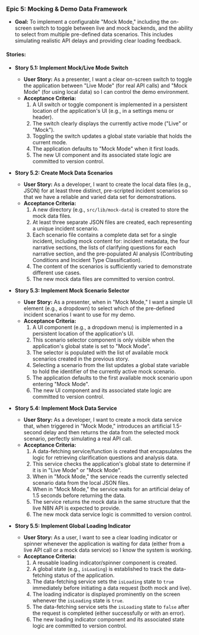 ### Epic 5: Mocking & Demo Data Framework

* **Goal:** To implement a configurable "Mock Mode," including the on-screen switch to toggle between live and mock backends, and the ability to select from multiple pre-defined data scenarios. This includes simulating realistic API delays and providing clear loading feedback.

#### Stories:

* **Story 5.1: Implement Mock/Live Mode Switch**
    * **User Story:** As a presenter, I want a clear on-screen switch to toggle the application between "Live Mode" (for real API calls) and "Mock Mode" (for using local data) so I can control the demo environment.
    * **Acceptance Criteria:**
        1.  A UI switch or toggle component is implemented in a persistent location of the application's UI (e.g., in a settings menu or header).
        2.  The switch clearly displays the currently active mode ("Live" or "Mock").
        3.  Toggling the switch updates a global state variable that holds the current mode.
        4.  The application defaults to "Mock Mode" when it first loads.
        5.  The new UI component and its associated state logic are committed to version control.

* **Story 5.2: Create Mock Data Scenarios**
    * **User Story:** As a developer, I want to create the local data files (e.g., JSON) for at least three distinct, pre-scripted incident scenarios so that we have a reliable and varied data set for demonstrations.
    * **Acceptance Criteria:**
        1.  A new directory (e.g., `src/lib/mock-data`) is created to store the mock data files.
        2.  At least three separate JSON files are created, each representing a unique incident scenario.
        3.  Each scenario file contains a complete data set for a single incident, including mock content for: incident metadata, the four narrative sections, the lists of clarifying questions for each narrative section, and the pre-populated AI analysis (Contributing Conditions and Incident Type Classification).
        4.  The content of the scenarios is sufficiently varied to demonstrate different use cases.
        5.  The new mock data files are committed to version control.

* **Story 5.3: Implement Mock Scenario Selector**
    * **User Story:** As a presenter, when in "Mock Mode," I want a simple UI element (e.g., a dropdown) to select which of the pre-defined incident scenarios I want to use for my demo.
    * **Acceptance Criteria:**
        1.  A UI component (e.g., a dropdown menu) is implemented in a persistent location of the application's UI.
        2.  This scenario selector component is only visible when the application's global state is set to "Mock Mode".
        3.  The selector is populated with the list of available mock scenarios created in the previous story.
        4.  Selecting a scenario from the list updates a global state variable to hold the identifier of the currently active mock scenario.
        5.  The application defaults to the first available mock scenario upon entering "Mock Mode".
        6.  The new UI component and its associated state logic are committed to version control.

* **Story 5.4: Implement Mock Data Service**
    * **User Story:** As a developer, I want to create a mock data service that, when triggered in "Mock Mode," introduces an artificial 1.5-second delay and then returns the data from the selected mock scenario, perfectly simulating a real API call.
    * **Acceptance Criteria:**
        1.  A data-fetching service/function is created that encapsulates the logic for retrieving clarification questions and analysis data.
        2.  This service checks the application's global state to determine if it is in "Live Mode" or "Mock Mode".
        3.  When in "Mock Mode," the service reads the currently selected scenario data from the local JSON files.
        4.  When in "Mock Mode," the service waits for an artificial delay of 1.5 seconds before returning the data.
        5.  The service returns the mock data in the same structure that the live N8N API is expected to provide.
        6.  The new mock data service logic is committed to version control.

* **Story 5.5: Implement Global Loading Indicator**
    * **User Story:** As a user, I want to see a clear loading indicator or spinner whenever the application is waiting for data (either from a live API call or a mock data service) so I know the system is working.
    * **Acceptance Criteria:**
        1.  A reusable loading indicator/spinner component is created.
        2.  A global state (e.g., `isLoading`) is established to track the data-fetching status of the application.
        3.  The data-fetching service sets the `isLoading` state to `true` immediately before initiating a data request (both mock and live).
        4.  The loading indicator is displayed prominently on the screen whenever the `isLoading` state is `true`.
        5.  The data-fetching service sets the `isLoading` state to `false` after the request is completed (either successfully or with an error).
        6.  The new loading indicator component and its associated state logic are committed to version control.
